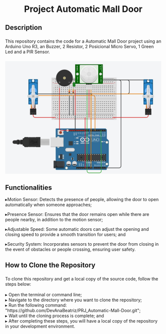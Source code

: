 <h1 align="center">Project Automatic Mall Door</h1>

###

<h2 align="left">Description</h2>

###

<p align="left">This repository contains the code for a Automatic Mall Door project using an Arduino Uno R3, an Buzzer, 2 Resistor, 2 Posicional Micro Servo, 1 Green Led and a PIR Sensor.
</p>

###

<div align="center">
  <img  src="https://github.com/DevAnaBeatriz/PRJ_Automatic-Mall-Door/blob/main/malldoor.jpg"  />
</div>


###

<h2 align="left">Functionalities</h2>

<p align="left">
▸Motion Sensor: Detects the presence of people, allowing the door to open automatically when someone approaches;

▸Presence Sensor: Ensures that the door remains open while there are people nearby, in addition to the motion sensor; 

▸Adjustable Speed: Some automatic doors can adjust the opening and closing speed to provide a smooth transition for users; and

▸Security System: Incorporates sensors to prevent the door from closing in the event of obstacles or people crossing, ensuring user safety.

</p>

###


###

<h2 align="left">How to Clone the Repository</h2>

###

<p align="left">To clone this repository and get a local copy of the source code, follow the steps below:<br><br>▸ Open the terminal or command line;<br>▸ Navigate to the directory where you want to clone the repository;<br>▸ Run the following command: "https://github.com/DevAnaBeatriz/PRJ_Automatic-Mall-Door.git";<br>▸ Wait until the cloning process is complete; and<br>▸ After completing these steps, you will have a local copy of the repository in your development environment.</p>

###
